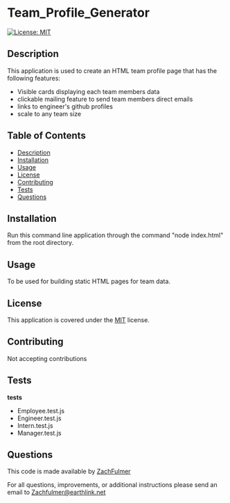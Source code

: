 # Team_Profile_Generator
[![License: MIT](https://img.shields.io/badge/License-MIT-yellow.svg)](https://opensource.org/licenses/MIT)

## Description
This application is used to create an HTML team profile page that has the following features:
- Visible cards displaying each team members data
- clickable mailing feature to send team members direct emails
- links to engineer's github profiles
- scale to any team size

## Table of Contents
- [Description](#description)
- [Installation](#installation)
- [Usage](#usage)
- [License](#license)
- [Contributing](#contributing)
- [Tests](#tests) 
- [Questions](#questions)

## Installation
Run this command line application through the command "node index.html" from the root directory.

## Usage
To be used for building static HTML pages for team data.

## License
This application is covered under the [MIT](https://choosealicense.com/licenses/mit/) license.

## Contributing
Not accepting contributions

## Tests
__tests__
- Employee.test.js
- Engineer.test.js
- Intern.test.js
- Manager.test.js

## Questions
This code is made available by [ZachFulmer](https://github.com/ZachFulmer)

For all questions, improvements, or additional instructions please send an email to Zachfulmer@earthlink.net